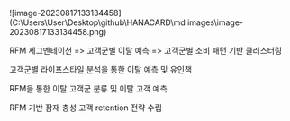 ![image-20230817133134458](C:\Users\User\Desktop\github\HANACARD\md images\image-20230817133134458.png)





RFM 세그멘테이션 => 고객군별 이탈 예측 => 고객군별 소비 패턴 기반 클러스터링



고객군별 라이프스타일 분석을 통한 이탈 예측 및 유인책

RFM을 통한 이탈 고객군 분류 및 이탈 고객 예측 

RFM 기반 잠재 충성 고객 retention 전략 수립